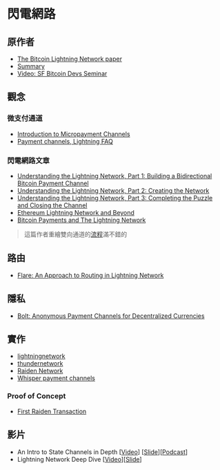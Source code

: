 # 閃電網路

## 原作者

- [The Bitcoin Lightning Network paper](http://lightning.network/lightning-network-paper.pdf)
- [Summary](http://lightning.network/lightning-network-summary.pdf)
- [Video: SF Bitcoin Devs Seminar](https://www.youtube.com/watch?v=8zVzw912wPo)

## 觀念

### 微支付通道

- [Introduction to Micropayment Channels](http://super3.org/introduction-to-micropayment-channels/)
- [Payment channels, Lightning FAQ](http://counterparty.io/docs/paymentchannels-lightning-faq/)

### 閃電網路文章

- [Understanding the Lightning Network, Part 1: Building a Bidirectional Bitcoin Payment Channel](https://bitcoinmagazine.com/articles/understanding-the-lightning-network-part-building-a-bidirectional-payment-channel-1464710791)
- [Understanding the Lightning Network, Part 2: Creating the Network](https://bitcoinmagazine.com/articles/understanding-the-lightning-network-part-creating-the-network-1465326903)
- [Understanding the Lightning Network, Part 3: Completing the Puzzle and Closing the Channel](https://bitcoinmagazine.com/articles/understanding-the-lightning-network-part-completing-the-puzzle-and-closing-the-channel-1466178980)
- [Ethereum Lightning Network and Beyond](http://www.arcturnus.com/ethereum-lightning-network-and-beyond/)
- [Bitcoin Payments and The Lightning Network](http://blog.scottlogic.com/2016/06/16/bitcoin-redeem-scripts.html)


> 這篇作者重繪雙向通道的[流程](http://techmedia-think.hatenablog.com/entry/2016/08/06/212453)滿不錯的

## 路由

- [Flare: An Approach to Routing in Lightning Network](http://bitfury.com/content/5-white-papers-research/whitepaper_flare_an_approach_to_routing_in_lightning_network_7_7_2016.pdf)

## 隱私

- [Bolt: Anonymous Payment Channels for Decentralized Currencies](https://eprint.iacr.org/2016/701.pdf)

## 實作

- [lightningnetwork](https://github.com/lightningnetwork)
- [thundernetwork](https://github.com/blockchain/thunder)
- [Raiden Network](https://github.com/raiden-network/raiden)
- [Whisper payment channels](https://github.com/obscuren/whisper-payment-channel)

### Proof of Concept

- [First Raiden Transaction](https://github.com/raiden-network/raiden/wiki/Raiden-PoC‐0)
 
## 影片

- An Intro to State Channels in Depth [[Video](https://www.youtube.com/watch?v=MEL50CVOcH4)] [[Slide](https://docs.google.com/presentation/d/1rCgHFFC-YSkbNK_0kfUoiu2lXUloy39bcucdkNFpKd8/edit#slide=id.g115d993a58_1_538)][[Podcast](https://cointelegraph.com/news/podcast-olaoluwa-osuntokun-lightning-network-deep-dive)]
- Lightning Network Deep Dive [[Video](https://www.youtube.com/watch?v=tLZc-NLmV20&feature=youtu.be)][[Slide](https://docs.google.com/presentation/d/1OPijcjzadKkbxvGU6VcVnAeSD_DKb7gjnevBcqhPCW0/edit?usp=sharing)]
